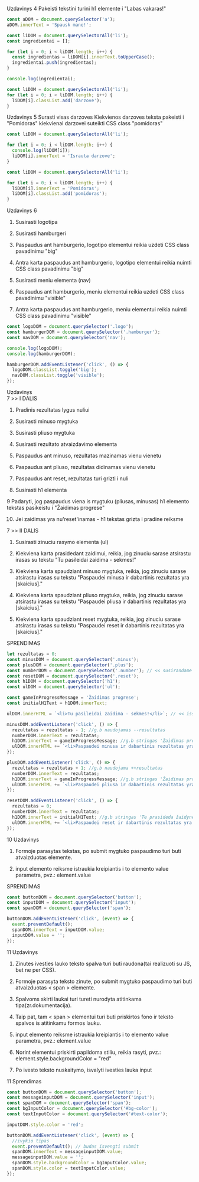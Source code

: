 Uzdavinys 4
Pakeisti tekstini turini h1 elemente i "Labas vakaras!"

```js
const aDOM = document.querySelector('a');
aDOM.innerText = 'Spausk mane!';

const liDOM = document.querySelectorAll('li');
const ingredientai = [];

for (let i = 0; i < liDOM.length; i++) {
  const ingredientas = liDOM[i].innerText.toUpperCase();
  ingredientai.push(ingredientas);
}

console.log(ingredientai);

const liDOM = document.querySelectorAll('li');
for (let i = 0; i < liDOM.length; i++) {
  liDOM[i].classList.add('darzove');
}
```

Uzdavinys 5
Surasti visas darzoves
Kiekvienos darzoves teksta pakeisti i "Pomidoras"
kiekvienai darzovei suteikti CSS class "pomidoras"

```js
const liDOM = document.querySelectorAll('li');

for (let i = 0; i < liDOM.length; i++) {
  console.log(liDOM[i]);
  liDOM[i].innerText = 'Israuta darzove';
}

const liDOM = document.querySelectorAll('li');

for (let i = 0; i < liDOM.length; i++) {
  liDOM[i].innerText = 'Pomidoras';
  liDOM[i].classList.add('pomidoras');
}
```

Uzdavinys 6

1. Susirasti logotipa

2. Susirasti hamburgeri

3. Paspaudus ant hamburgerio, logotipo elementui reikia uzdeti CSS class pavadinimu "big"

4. Antra karta paspaudus ant hamburgerio, logotipo elementui reikia nuimti CSS class pavadinimu "big"

5. Susirasti meniu elementa (nav)

6. Paspaudus ant hamburgerio, meniu elementui reikia uzdeti CSS class pavadinimu "visible"

7. Antra karta paspaudus ant hamburgerio, meniu elementui reikia nuimti CSS class pavadinimu "visible"

```js
const logoDOM = document.querySelector('.logo');
const hamburgerDOM = document.querySelector('.hamburger');
const navDOM = document.querySelector('nav');

console.log(logoDOM);
console.log(hamburgerDOM);

hamburgerDOM.addEventListener('click', () => {
  logoDOM.classList.toggle('big');
  navDOM.classList.toggle('visible');
});
```

Uzdavinys  
7 >> I DALIS

1. Pradinis rezultatas lygus nuliui

2. Susirasti minuso mygtuka

3. Susirasti pliuso mygtuka

4. Susirasti rezultato atvaizdavimo elementa

5. Paspaudus ant minuso, rezultatas mazinamas vienu vienetu

6. Paspaudus ant pliuso, rezultatas didinamas vienu vienetu

7. Paspaudus ant reset, rezultatas turi grizti i nuli

8. Susirasti h1 elementa

9 Padaryti, jog paspaudus viena is mygtuku (pliusas, minusas) h1 elemento tekstas pasikeistu i "Žaidimas progrese"

10. Jei zaidimas yra nu'reset'inamas - h1 tekstas grizta i pradine reiksme

7 >> II DALIS

1. Susirasti zinuciu rasymo elementa (ul)

2. Kiekviena karta prasidedant zaidimui, reikia, jog zinuciu sarase atsirastu irasas su tekstu "Tu pasileidai zaidima - sekmes!"

3. Kiekviena karta spaudziant minuso mygtuka, reikia, jog zinuciu sarase atsirastu irasas su tekstu "Paspaudei minusa ir dabartinis rezultatas yra [skaicius]."

4. Kiekviena karta spaudziant pliuso mygtuka, reikia, jog zinuciu sarase atsirastu irasas su tekstu "Paspaudei pliusa ir dabartinis rezultatas yra [skaicius]."

5. Kiekviena karta spaudziant reset mygtuka, reikia, jog zinuciu sarase atsirastu irasas su tekstu "Paspaudei reset ir dabartinis rezultatas yra [skaicius]."

SPRENDIMAS

```js
let rezultatas = 0;
const minusDOM = document.querySelector('.minus');
const plusDOM = document.querySelector('.plus');
const numberDOM = document.querySelector('.number'); // << susirandame visus kintamuosius
const resetDOM = document.querySelector('.reset');
const h1DOM = document.querySelector('h1');
const ulDOM = document.querySelector('ul');

const gameInProgressMessage = 'Žaidimas progrese';
const initialH1Text = h1DOM.innerText;

ulDOM.innerHTML = `<li>Tu pasileidai zaidima - sekmes!</li>`; // << issitraukiame vidini HTML teksta >>

minusDOM.addEventListener('click', () => {
  rezultatas = rezultatas - 1; //g.b naudojamas --resultatas
  numberDOM.innerText = rezultatas;
  h1DOM.innerText = gameInProgressMessage; //g.b stringas 'Žaidimas progrese'
  ulDOM.innerHTML += `<li>Paspaudei minusa ir dabartinis rezultatas yra ${rezultatas}.</li>`;
});

plusDOM.addEventListener('click', () => {
  rezultatas = rezultatas + 1; //g.b naudojama ++resultatas
  numberDOM.innerText = rezultatas;
  h1DOM.innerText = gameInProgressMessage; //g.b stringas 'Žaidimas progrese'
  ulDOM.innerHTML += `<li>Paspaudei pliusa ir dabartinis rezultatas yra ${rezultatas}.</li>`;
});

resetDOM.addEventListener('click', () => {
  rezultatas = 0;
  numberDOM.innerText = rezultatas;
  h1DOM.innerText = initialH1Text; //g.b stringas 'Te prasideda žaidynės!'
  ulDOM.innerHTML += `<li>Paspaudei reset ir dabartinis rezultatas yra ${rezultatas}.</li>`;
});
```

10 Uzdavinys

1. Formoje parasytas tekstas, po submit mygtuko paspaudimo turi buti atvaizduotas <span> elemente.

2. input elemento reiksme istraukia kreipiantis i to elemento value parametra, pvz.: element.value

SPRENDIMAS

```js
const buttonDOM = document.querySelector('button');
const inputDOM = document.querySelector('input');
const spanDOM = document.querySelector('span');

buttonDOM.addEventListener('click', (event) => {
  event.preventDefault();
  spanDOM.innerText = inputDOM.value;
  inputDOM.value = '';
});
```

11 Uzdavinys

1. Zinutes ivesties lauko teksto spalva turi buti raudona(tai realizuoti su JS, bet ne per CSS).

2. Formoje parasyta teksto zinute, po submit mygtuko paspaudimo turi buti atvaizduotas < span > elemente.

3. Spalvoms skirti laukai turi tureti nurodyta atitinkama tipa(zr.dokumentacija).

4. Taip pat, tam < span > elementui turi buti priskirtos fono ir teksto spalvos is atitinkamu formos lauku.

5. input elemento reiksme istraukia kreipiantis i to elemento value parametra, pvz.: element.value

6. Norint elementui priskirti papildoma stiliu, reikia rasyti, pvz.: element.style.backgroundColor = "red"

7. Po ivesto teksto nuskaitymo, isvalyti ivesties lauka input

11 Sprendimas

```js
const buttonDOM = document.querySelector('button');
const messageinputDOM = document.querySelector('input');
const spanDOM = document.querySelector('span');
const bgInputColor = document.querySelector('#bg-color');
const textInputColor = document.querySelector('#text-color');

inputDOM.style.color = 'red';

buttonDOM.addEventListener('click', (event) => {
  //ivykio tipas
  event.preventDefault(); // budas isvengti submit
  spanDOM.innerText = messageinputDOM.value;
  messageinputDOM.value = '';
  spanDOM.style.backgroundColor = bgInputColor.value;
  spanDOM.style.color = textInputColor.value;
});
```
